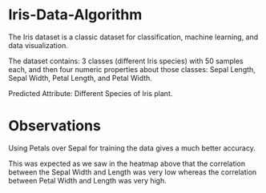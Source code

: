 # Iris-Data-Algorithm

The Iris dataset is a classic dataset for classification, machine learning, and data visualization.

The dataset contains: 3 classes (different Iris species) with 50 samples each, and then four numeric properties about those classes: Sepal Length, Sepal Width, Petal Length, and Petal Width.

Predicted Attribute: Different Species of Iris plant.

# Observations

Using Petals over Sepal for training the data gives a much better accuracy.

This was expected as we saw in the heatmap above that the correlation between the Sepal Width and Length was very low whereas the correlation between Petal Width and Length was very high.
